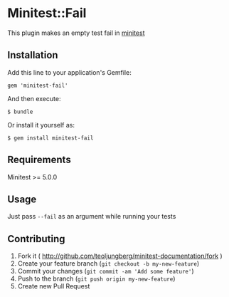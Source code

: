 # Minitest::Fail

This plugin makes an empty test fail in
[minitest](https://github.com/seattlerb/minitest)

## Installation

Add this line to your application's Gemfile:

    gem 'minitest-fail'

And then execute:

    $ bundle

Or install it yourself as:

    $ gem install minitest-fail

## Requirements

Minitest >= 5.0.0

## Usage

Just pass `--fail` as an argument while running your tests

## Contributing

1. Fork it ( http://github.com/teoljungberg/minitest-documentation/fork )
2. Create your feature branch (`git checkout -b my-new-feature`)
3. Commit your changes (`git commit -am 'Add some feature'`)
4. Push to the branch (`git push origin my-new-feature`)
5. Create new Pull Request
